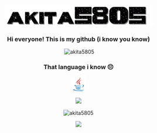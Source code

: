 
<p align="center"> <img src="https://raw.githubusercontent.com/akita5805/akita5805/main/images/akitanobg.gif" />
<h3 align="center">Hi everyone! This is my github (i know you know)</h3>
<p align="center">&nbsp;<img src="https://github-readme-stats.vercel.app/api?username=akita5805&show_icons=true&theme=cobalt&hide_border=true&locale=en" alt="akita5805" /></p>
<h3 align="center">That language i know 😔 </h3>
<p align="center"> <a href="https://www.java.com" target="_blank" rel="noreferrer"> <img src="https://raw.githubusercontent.com/devicons/devicon/master/icons/java/java-original.svg" alt="java" width="40" height="40"/> </a> </p align="center">

<p align="center"> <img src="https://i.imgur.com/CjWRd03.png"/>

</p align="center">


<p align="center"> <img src="https://komarev.com/ghpvc/?username=akita5805&label=views&color=01090e&style=plastic" alt="akita5805" /> </p>
<p align="center"> <img src="https://preview.redd.it/hfs12p7u11951.png?auto=webp&s=2e472958d1482c070e7802580b0a81c84eb5d425" /> </p>
